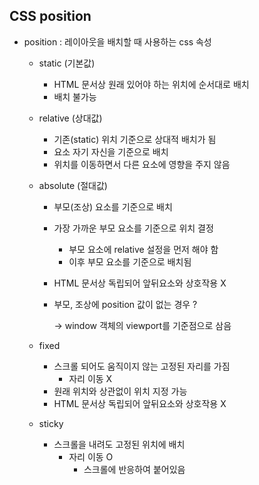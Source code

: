 ## CSS position
- position : 레이아웃을 배치할 때 사용하는 css 속성
    - static (기본값)
        - HTML 문서상 원래 있어야 하는 위치에 순서대로 배치
        - 배치 불가능
    - relative (상대값)
        - 기존(static) 위치 기준으로 상대적 배치가 됨
        - 요소 자기 자신을 기준으로 배치
        - 위치를 이동하면서 다른 요소에 영향을 주지 않음
    - absolute (절대값)
        - 부모(조상) 요소를 기준으로 배치
        - 가장 가까운 부모 요소를 기준으로 위치 결정
            - 부모 요소에 relative 설정을 먼저 해야 함
            - 이후 부모 요소를 기준으로 배치됨
        - HTML 문서상 독립되어 앞뒤요소와 상호작용 X
        - 부모, 조상에 position 값이 없는 경우 ?
            
            → window 객체의 viewport를 기준점으로 삼음
            
    - fixed
        - 스크롤 되어도 움직이지 않는 고정된 자리를 가짐
            - 자리 이동 X
        - 원래 위치와 상관없이 위치 지정 가능
        - HTML 문서상 독립되어 앞뒤요소와 상호작용 X
    - sticky
        - 스크롤을 내려도 고정된 위치에 배치
            - 자리 이동 O
                - 스크롤에 반응하여 붙어있음
